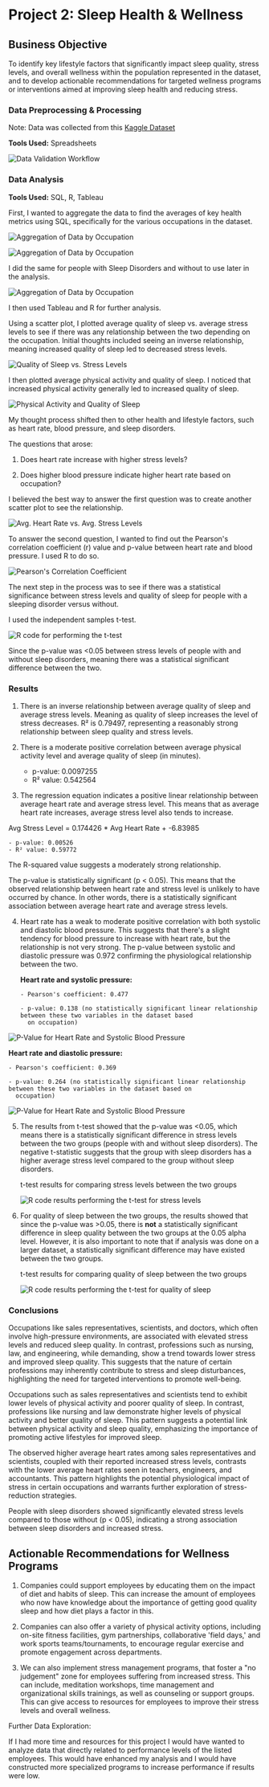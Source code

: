 # Project 2: Sleep Health & Wellness 

## Business Objective

To identify key lifestyle factors that significantly impact sleep quality, stress levels, and overall wellness within the population represented in the dataset, and to develop actionable recommendations for targeted wellness programs or interventions aimed at improving sleep health and reducing stress.

### Data Preprocessing & Processing

Note: Data was collected from this [Kaggle Dataset](https://www.kaggle.com/datasets/uom190346a/sleep-health-and-lifestyle-dataset)

**Tools Used:** Spreadsheets

![Data Validation Workflow](images/cleaning_data_workflow.png)


### Data Analysis 

**Tools Used:** SQL, R, Tableau

First, I wanted to aggregate the data to find the averages of key health metrics using SQL, specifically for the various occupations in the dataset.  



![Aggregation of Data by Occupation](images/SQL_code/physical_activity_trends_by_occupation.PNG)



![Aggregation of Data by Occupation](images/SQL_code/physical_activity_trends_by_occupation_results.PNG)



I did the same for people with Sleep Disorders and without to use later in the analysis. 

![Aggregation of Data by Occupation](images/SQL_code/by_sleep_disorder.png)


I then used Tableau and R for further analysis. 



Using a scatter plot, I plotted average quality of sleep vs. average stress levels to see if there was any relationship between the two depending on the occupation. Initial thoughts included seeing an inverse relationship, meaning increased quality of sleep led to decreased stress levels. 

![Quality of Sleep vs. Stress Levels](images/avg_quality_of_sleep_v_avg_stress_levels.PNG)

I then plotted average physical activity and quality of sleep. I noticed that increased physical activity generally led to increased quality of sleep.

![Physical Activity and Quality of Sleep](images/physical_activity_vs_quality_of_sleep.PNG)


My thought process shifted then to other health and lifestyle factors, such as heart rate, blood pressure, and sleep disorders. 

The questions that arose:

1. Does heart rate increase with higher stress levels?

2. Does higher blood pressure indicate higher heart rate based on occupation?


I believed the best way to answer the first question was to create another scatter plot to see the relationship.

![Avg. Heart Rate vs. Avg. Stress Levels](images/heart_rate_v_stress_levels.PNG)


To answer the second question, I wanted to find out the Pearson's correlation coefficient (r) value and p-value between heart rate and blood pressure. I used R to do so.

![Pearson's Correlation Coefficient](images/Rcode/r_coefficient_heart_rate_and_blood_pressure.PNG)


The next step in the process was to see if there was a statistical significance between stress levels and quality of sleep for people with a sleeping disorder versus without. 

I used the independent samples t-test. 

![R code for performing the t-test](images/Rcode/r_code_for_t_test.png)

Since the p-value was <0.05 between stress levels of people with and without sleep disorders, meaning there was a statistical significant difference between the two.  

### Results



1. There is an inverse relationship between average quality of sleep and average stress levels. Meaning as quality of sleep increases the level of stress decreases. R² is 0.79497, representing a reasonably strong relationship between sleep quality and stress levels.

2. There is a moderate positive correlation between average physical activity level and average quality of sleep (in minutes).

    - p-value: 0.0097255
    - R² value: 0.542564

3. The regression equation indicates a positive linear relationship between average heart rate and average stress level. This means that as average heart rate increases, average stress level also tends to increase.

Avg Stress Level = 0.174426 * Avg Heart Rate + -6.83985

    - p-value: 0.00526
    - R² value: 0.59772

The R-squared value suggests a moderately strong relationship. 

The p-value is statistically significant (p < 0.05). This means that the observed relationship between heart rate and stress level is unlikely to have occurred by chance. In other words, there is a statistically significant association between average heart rate and average stress levels.


4. Heart rate has a weak to moderate positive correlation with both systolic and diastolic blood pressure. This suggests that there's a slight tendency for blood pressure to increase with heart rate, but the relationship is not very strong. The p-value between systolic and diastolic pressure was 0.972 confirming the physiological relationship between the two.

    **Heart rate and systolic pressure:**
   
       - Pearson's coefficient: 0.477
  
       - p-value: 0.138 (no statistically significant linear relationship between these two variables in the dataset based 
         on occupation)

![P-Value for Heart Rate and Systolic Blood Pressure](images/Rcode/pvalue_systolic.PNG)


   **Heart rate and diastolic pressure:**

    - Pearson's coefficient: 0.369
  
    - p-value: 0.264 (no statistically significant linear relationship between these two variables in the dataset based on 
      occupation)

![P-Value for Heart Rate and Systolic Blood Pressure](images/Rcode/pvalue_diastolic.PNG)


5. The results from t-test showed that the p-value was <0.05, which means there is a statistically significant difference in stress levels between the two groups (people with and without sleep disorders). The negative t-statistic suggests that the group with sleep disorders has a higher average stress level compared to the group without sleep disorders.

    t-test results for comparing stress levels between the two groups

    ![R code results performing the t-test for stress levels](images/Rcode/t_test_results_for_stress.png)


6. For quality of sleep between the two groups, the results showed that since the p-value was >0.05, there is **not** a statistically significant difference in sleep quality between the two groups at the 0.05 alpha level. However, it is also important to note that if analysis was done on a larger dataset, a statistically significant difference may have existed between the two groups.

    t-test results for comparing quality of sleep between the two groups

   ![R code results performing the t-test for quality of sleep](images/Rcode/t_test_results_for_sleep_quality.png)


### Conclusions

Occupations like sales representatives, scientists, and doctors, which often involve high-pressure environments, are associated with elevated stress levels and reduced sleep quality. In contrast, professions such as nursing, law, and engineering, while demanding, show a trend towards lower stress and improved sleep quality. This suggests that the nature of certain professions may inherently contribute to stress and sleep disturbances, highlighting the need for targeted interventions to promote well-being.


Occupations such as sales representatives and scientists tend to exhibit lower levels of physical activity and poorer quality of sleep. In contrast, professions like nursing and law demonstrate higher levels of physical activity and better quality of sleep. This pattern suggests a potential link between physical activity and sleep quality, emphasizing the importance of promoting active lifestyles for improved sleep.
 

The observed higher average heart rates among sales representatives and scientists, coupled with their reported increased stress levels, contrasts with the lower average heart rates seen in teachers, engineers, and accountants. This pattern highlights the potential physiological impact of stress in certain occupations and warrants further exploration of stress-reduction strategies.

People with sleep disorders showed significantly elevated stress levels compared to those without (p < 0.05), indicating a strong association between sleep disorders and increased stress.

## Actionable Recommendations for Wellness Programs

1. Companies could support employees by educating them on the impact of diet and habits of sleep. This can increase the amount of employees who now have knowledge about the importance of getting good quality sleep and how diet plays a factor in this. 

2. Companies can also offer a variety of physical activity options, including on-site fitness facilities, gym partnerships, collaborative 'field days,' and work sports teams/tournaments, to encourage regular exercise and promote engagement across departments.

3. We can also implement stress management programs, that foster a "no judgement" zone for employees suffering from increased stress. This can include, meditation workshops, time management and organizational skills trainings, as well as counseling or support groups. This can give access to resources for employees to improve their stress levels and overall wellness.


Further Data Exploration:

If I had more time and resources for this project I would have wanted to analyze data that directly related to performance levels of the listed employees. This would have enhanced my analysis and I would have constructed more specialized programs to increase performance if results were low. 
